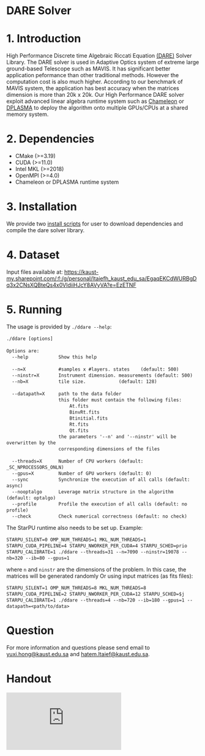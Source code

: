 # DARE Solver

# 1. Introduction
High Performance Discrete time Algebraic Riccati Equation [(DARE)](https://en.wikipedia.org/wiki/Algebraic_Riccati_equation) Solver Library. The DARE solver is used in Adaptive Optics system of extreme large ground-based Telescope such as MAVIS. It has significant better application peformance than other traditional methods. However the computation cost is also much higher. According to our benchmark of MAVIS system, the application has best accuracy when the matrices dimension is more than 20k x 20k. Our High Performance DARE solver exploit advanced linear algebra runtime system such as [Chameleon](https://solverstack.gitlabpages.inria.fr/chameleon/) or [DPLASMA](https://github.com/icldisco/dplasma) to deploy the algorithm onto multiple GPUs/CPUs at a shared memory system.

# 2. Dependencies
  * CMake (>=3.19)
  * CUDA (>=11.0)
  * Intel MKL (>=2018)
  * OpenMPI (>=4.0)
  * Chameleon or DPLASMA runtime system


# 3. Installation

We provide two [install scripts](https://zenodo.org/record/7309032) for user to download dependencies and compile
the dare solver library. 


# 4. Dataset
Input files available at:
https://kaust-my.sharepoint.com/:f:/g/personal/ltaiefh_kaust_edu_sa/EgaqEKCdWURBgDq3x2CNsXQBteQs4x0VIdiiHJcY8AVyVA?e=EzETNF


# 5. Running
The usage is provided by `./ddare --help`:
```Usage:
./ddare [options]

Options are:
  --help           Show this help

  --n=X            #samples x #layers. states    (default: 500)
  --ninstr=X       Instrument dimension. measurements (default: 500)
  --nb=X           tile size.            (default: 128)

  --datapath=X     path to the data folder
                   this folder must contain the following files:
                       At.fits
                       BinvRt.fits
                       Btinitial.fits
                       Rt.fits
                       Qt.fits
                   the parameters '--n' and '--ninstr' will be overwritten by the
                   corresponding dimensions of the files

  --threads=X      Number of CPU workers (default: _SC_NPROCESSORS_ONLN)
  --gpus=X         Number of GPU workers (default: 0)
  --sync           Synchronize the execution of all calls (default: async)
  --nooptalgo      Leverage matrix structure in the algorithm (default: optalgo)
  --profile        Profile the execution of all calls (default: no profile)
  --check          Check numerical correctness (default: no check)
  ```

The StarPU runtime also needs to be set up.
Example:
```
STARPU_SILENT=0 OMP_NUM_THREADS=1 MKL_NUM_THREADS=1 STARPU_CUDA_PIPELINE=4 STARPU_NWORKER_PER_CUDA=4 STARPU_SCHED=prio STARPU_CALIBRATE=1 ./ddare --threads=31 --n=7090 --ninstr=19078 --nb=320 --ib=80 --gpus=1
```
where `n` and `ninstr` are the dimensions of the problem. In this case, the matrices will be generated randomly
Or using input matrices (as fits files):
```
STARPU_SILENT=1 OMP_NUM_THREADS=8 MKL_NUM_THREADS=8 STARPU_CUDA_PIPELINE=2 STARPU_NWORKER_PER_CUDA=12 STARPU_SCHED=$j STARPU_CALIBRATE=1 ./ddare --threads=4 --nb=720 --ib=180 --gpus=1 --datapath=<path/to/data>
```
Question
========

For more information and questions please send email to yuxi.hong@kaust.edu.sa and hatem.ltaief@kaust.edu.sa.

Handout
========
![alt text](https://github.com/ecrc/dare/blob/main/misc/dare-handout-final.pdf)
